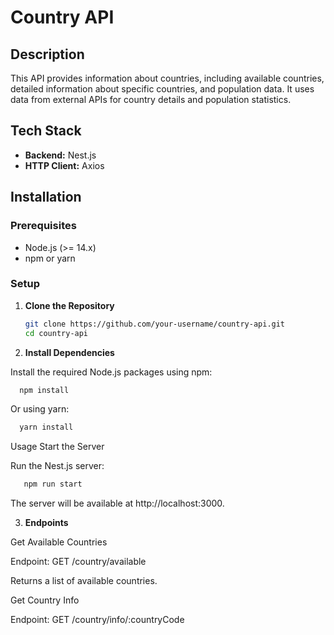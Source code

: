 # Country API

## Description

This API provides information about countries, including available countries, detailed information about specific countries, and population data. It uses data from external APIs for country details and population statistics.

## Tech Stack

- **Backend:** Nest.js
- **HTTP Client:** Axios

## Installation

### Prerequisites

- Node.js (>= 14.x)
- npm or yarn

### Setup

1. **Clone the Repository**

   ```bash
   git clone https://github.com/your-username/country-api.git
   cd country-api
   ```
2. **Install Dependencies**

  Install the required Node.js packages using npm:

  ```bash
    npm install
  ```
Or using yarn:

  ```bash
    yarn install
  ```
Usage
Start the Server

Run the Nest.js server:

   ```bash
      npm run start
   ```

The server will be available at http://localhost:3000.

3. **Endpoints**

Get Available Countries

Endpoint: GET /country/available

Returns a list of available countries.

Get Country Info

Endpoint: GET /country/info/:countryCode
